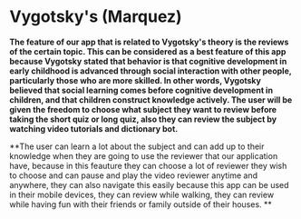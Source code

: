 # Vygotsky's (Marquez)


**The feature of our app that is related to Vygotsky's theory is the reviews of the certain topic. This can be considered as a best feature of this app because Vygotsky stated that behavior is that cognitive development in early childhood is advanced through social interaction with other people, particularly those who are more skilled. In other words, Vygotsky believed that social learning comes before cognitive development in children, and that children construct knowledge actively.
 The user will be given the freedom to choose what subject they want to review before taking the short quiz or long quiz, also they can review the subject by watching video tutorials and dictionary bot.**


**The user can learn a lot about the subject and can add up to their knowledge when they are going to use the reviewer that our application have, because in this feauture they can choose a lot of reviewer they wish to choose and can pause and play the video reviewer anytime and anywhere, they can also navigate this easily because this app can be used in their mobile devices, they can review while walking, they can review while having fun with their friends or family outside of their houses. **
